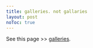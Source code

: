 ```yaml
---
title: galleries. not gallaries
layout: post
noToc: true
---
```


See this page >> [galleries](/galleries).
